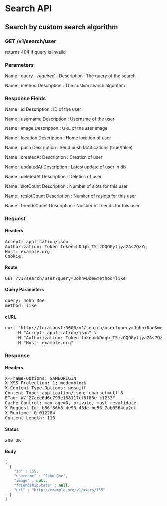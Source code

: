 # Search API

## Search by custom search algorithm

### GET /v1/search/user

returns 404 if query is invalid



### Parameters

Name : query *- required -*
Description : The query of the search

Name : method
Description : The custom search algorithm


### Response Fields

Name : id
Description : ID of the user

Name : username
Description : Username of the user

Name : image
Description : URL of the user image

Name : location
Description : Home location of user

Name : push
Description : Send push Notifications (true/false)

Name : createdAt
Description : Creation of user

Name : updatedAt
Description : Latest update of user in db

Name : deletedAt
Description : Deletion of user

Name : slotCount
Description : Number of slots for this user

Name : reslotCount
Description : Number of reslots for this user

Name : friendsCount
Description : Number of friends for this user

### Request

#### Headers

<pre>Accept: application/json
Authorization: Token token=hDdqb_T5izOQOGytjya2As7QzYg
Host: example.org
Cookie: </pre>

#### Route

<pre>GET /v1/search/user?query=John+Doe&amp;method=like</pre>

#### Query Parameters

<pre>query: John Doe
method: like</pre>

#### cURL

<pre class="request">curl &quot;http://localhost:5000/v1/search/user?query=John+Doe&amp;method=like&quot; -X GET \
	-H &quot;Accept: application/json&quot; \
	-H &quot;Authorization: Token token=hDdqb_T5izOQOGytjya2As7QzYg&quot; \
	-H &quot;Host: example.org&quot;</pre>

### Response

#### Headers

<pre>X-Frame-Options: SAMEORIGIN
X-XSS-Protection: 1; mode=block
X-Content-Type-Options: nosniff
Content-Type: application/json; charset=utf-8
ETag: W/&quot;27aee6d6c799e188117cf6f83efc1233&quot;
Cache-Control: max-age=0, private, must-revalidate
X-Request-Id: b56f86b8-4e93-43de-be56-7ab6564ca2cf
X-Runtime: 0.012284
Content-Length: 110</pre>

#### Status

<pre>200 OK</pre>

#### Body

```javascript
[
  {
    "id" : 155,
    "username" : "John Doe",
    "image" : null,
    "friendshipState" : null,
    "url" : "http://example.org/v1/users/155"
  }
]
```
